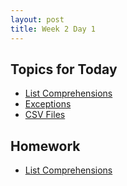 ```yaml
---
layout: post
title: Week 2 Day 1
---
```


## Topics for Today
* [List Comprehensions](https://github.com/tiy-lv-python-2015-10/class-notes/blob/master/week2/01%20-%20Comprehensions%20and%20Sets.ipynb)
* [Exceptions](https://github.com/tiy-lv-python-2015-10/class-notes/blob/master/week2/02%20-%20Exceptions.ipynb)
* [CSV Files](https://github.com/tiy-lv-python-2015-10/class-notes/blob/master/week2/03%20-%20CSV%20Files.ipynb)

## Homework
* [List Comprehensions](https://github.com/tiy-lv-python-2015-10/list-comprehensions)
